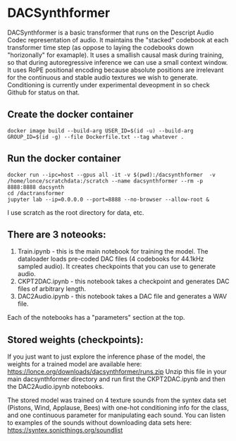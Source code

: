 # DACSynthformer

DACSynthformer is a basic transformer that runs on the Descript Audio Codec representation of audio. It maintains the "stacked" codebook at each transformer time step (as oppose to laying the codebooks down "horizonally" for examaple). It uses a smallish causal mask during training, so that during autoregressive inference we can use a small context window. It uses RoPE positional encoding because absolute positions are irrelevant for the continuous and stable audio textures we wish to generate. Conditioning is currently under experimental deveopment in so check Github for status on that. 

## Create the docker container  
~~~
docker image build --build-arg USER_ID=$(id -u) --build-arg GROUP_ID=$(id -g) --file Dockerfile.txt --tag whatever .
~~~

## Run the docker container
~~~
docker run --ipc=host --gpus all -it -v $(pwd):/dacsynthformer  -v /home/lonce/scratchdata:/scratch --name dacsynthformer --rm -p 8888:8888 dacsynth
cd /dactransformer
jupyter lab --ip=0.0.0.0 --port=8888 --no-browser --allow-root &
~~~
I use scratch as the root directory for data, etc. 

## There are 3 noteooks:  
1) Train.ipynb - this is the main notebook for training the model. The dataloader loads pre-coded DAC files (4 codebooks for 44.1kHz sampled audio). It creates checkpoints that you can use to generate audio. 
2) CKPT2DAC.ipynb - this notebook takes a checkpoint and generates DAC files of arbitrary length.
3) DAC2Audio.ipynb - this notebook takes a DAC file and generates a WAV file.

Each of the notebooks has a "parameters" section at the top. 



## Stored weights (checkpoints): 
If you just want to just explore the inference phase of the model, the weights for a trained model are available here:
https://lonce.org/downloads/dacsynthformer/runs.zip
Unzip this file in your main dacsynthformer directory and run first the CKPT2DAC.ipynb and then the DAC2Audio.ipynb notebooks.

The stored model was trained on 4 texture sounds from the syntex data set (Pistons, Wind, Applause, Bees) with one-hot conditioning info for the class, and one continuous parameter for manipulating each sound. You can listen to examples of the sounds without downloading data sets here: https://syntex.sonicthings.org/soundlist


